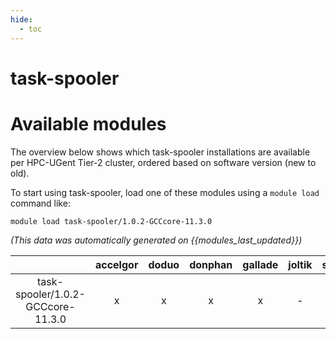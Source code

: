 ```yaml
---
hide:
  - toc
---
```


task-spooler
============

# Available modules


The overview below shows which task-spooler installations are available per HPC-UGent Tier-2 cluster, ordered based on software version (new to old).

To start using task-spooler, load one of these modules using a `module load` command like:

```shell
module load task-spooler/1.0.2-GCCcore-11.3.0
```

*(This data was automatically generated on {{modules_last_updated}})*  

| |accelgor|doduo|donphan|gallade|joltik|shinx|skitty|
| :---: | :---: | :---: | :---: | :---: | :---: | :---: | :---: |
|task-spooler/1.0.2-GCCcore-11.3.0|x|x|x|x|-|-|-|

